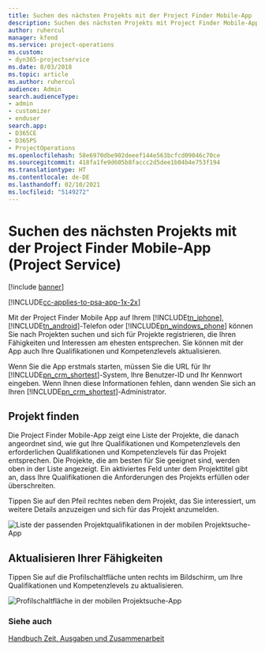 ```yaml
---
title: Suchen des nächsten Projekts mit der Project Finder Mobile-App
description: Suchen des nächsten Projekts mit Project Finder Mobile-App für Project Service
author: ruhercul
manager: kfend
ms.service: project-operations
ms.custom:
- dyn365-projectservice
ms.date: 8/03/2018
ms.topic: article
ms.author: ruhercul
audience: Admin
search.audienceType:
- admin
- customizer
- enduser
search.app:
- D365CE
- D365PS
- ProjectOperations
ms.openlocfilehash: 58e6970dbe902deeef144e563bcfcd09046c70ce
ms.sourcegitcommit: 418fa1fe9d605b8faccc2d5dee1b04b4e753f194
ms.translationtype: HT
ms.contentlocale: de-DE
ms.lasthandoff: 02/10/2021
ms.locfileid: "5149272"
---
```

# <a name="find-your-next-project-with-the-project-finder-mobile-app-project-service"></a>Suchen des nächsten Projekts mit der Project Finder Mobile-App (Project Service)

[!include [banner](../includes/psa-now-project-operations.md)]

[!INCLUDE[cc-applies-to-psa-app-1x-2x](../includes/cc-applies-to-psa-app-1x-2x.md)]

Mit der Project Finder Mobile App auf Ihrem [!INCLUDE[tn_iphone](../includes/tn-iphone.md)], [!INCLUDE[tn_android](../includes/tn-android.md)]-Telefon oder [!INCLUDE[pn_windows_phone](../includes/pn-windows-phone.md)] können Sie nach Projekten suchen und sich für Projekte registrieren, die Ihren Fähigkeiten und Interessen am ehesten entsprechen. Sie können mit der App auch Ihre Qualifikationen und Kompetenzlevels aktualisieren.  
  
 Wenn Sie die App erstmals starten, müssen Sie die URL für Ihr [!INCLUDE[pn_crm_shortest](../includes/pn-crm-shortest.md)]-System, Ihre Benutzer-ID und Ihr Kennwort eingeben. Wenn Ihnen diese Informationen fehlen, dann wenden Sie sich an Ihren [!INCLUDE[pn_crm_shortest](../includes/pn-crm-shortest.md)]-Administrator.  
  
## <a name="find-a-project"></a>Projekt finden  
 Die Project Finder Mobile-App zeigt eine Liste der Projekte, die danach angeordnet sind, wie gut Ihre Qualifikationen und Kompetenzlevels den erforderlichen Qualifikationen und Kompetenzlevels für das Projekt entsprechen. Die Projekte, die am besten für Sie geeignet sind, werden oben in der Liste angezeigt. Ein aktiviertes Feld unter dem Projekttitel gibt an, dass Ihre Qualifikationen die Anforderungen des Projekts erfüllen oder überschreiten.  
  
 Tippen Sie auf den Pfeil rechtes neben dem Projekt, das Sie interessiert, um weitere Details anzuzeigen und sich für das Projekt anzumelden.  
  
 ![Liste der passenden Projektqualifikationen in der mobilen Projektsuche-App](../psa/media/project-service-project-finder-list.png "Liste der passenden Projektqualifikationen in der mobilen Projektsuche-App")  
  
## <a name="update-your-skills"></a>Aktualisieren Ihrer Fähigkeiten  
 Tippen Sie auf die Profilschaltfläche unten rechts im Bildschirm, um Ihre Qualifikationen und Kompetenzlevels zu aktualisieren.  
  
 ![Profilschaltfläche in der mobilen Projektsuche-App](../psa/media/project-service-project-finder-profile.png "Profilschaltfläche in der mobilen Projektsuche-App")  
  
### <a name="see-also"></a>Siehe auch  
 [Handbuch Zeit, Ausgaben und Zusammenarbeit](../psa/time-expense-collaboration-guide.md)
